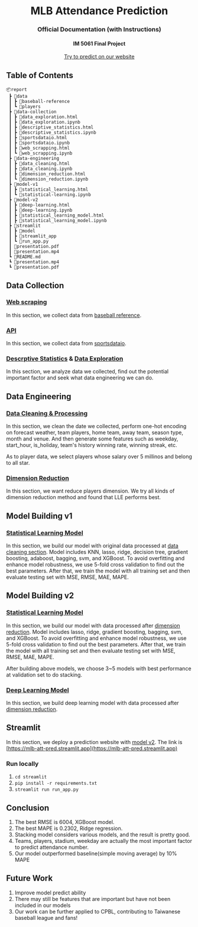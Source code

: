 <h1 align="center">
  MLB Attendance Prediction
</h1>

<h3 align="center">Official Documentation (with Instructions)</h3>
<h4 align="center">IM 5061 Final Project</h4>

<p align="center">
  <a href="https://mlb-att-pred.streamlit.app">
    Try to predict on our website
  </a>
</p>

## Table of Contents

```
📦report
 ┣ 📂data
 ┃ ┣ 📂baseball-reference
 ┃ ┗ 📂players
 ┣ 📂data-collection
 ┃ ┣ 📜data_exploration.html
 ┃ ┣ 📜data_exploration.ipynb
 ┃ ┣ 📜descriptive_statistics.html
 ┃ ┣ 📜descriptive_statistics.ipynb
 ┃ ┣ 📜sportsdataio.html
 ┃ ┣ 📜sportsdataio.ipynb
 ┃ ┣ 📜web_scrapping.html
 ┃ ┗ 📜web_scrapping.ipynb
 ┣ 📂data-engineering
 ┃ ┣ 📜data_cleaning.html
 ┃ ┣ 📜data_cleaning.ipynb
 ┃ ┣ 📜dimension_reduction.html
 ┃ ┗ 📜dimension_reduction.ipynb
 ┣ 📂model-v1
 ┃ ┣ 📜statistical_learning.html
 ┃ ┗ 📜statistical-learning.ipynb
 ┣ 📂model-v2
 ┃ ┣ 📜deep-learning.html
 ┃ ┣ 📜deep-learning.ipynb
 ┃ ┣ 📜statistical_learning_model.html
 ┃ ┣ 📜statistical_learning_model.ipynb
 ┣ 📂streamlit
 ┃ ┣ 📂model
 ┃ ┣ 📂streamlit_app
 ┃ ┗ 📜run_app.py
 ┃ 📜presentation.pdf
 ┃ 📜presentation.mp4
 ┗ 📜README.md
 ┗ 📜presentation.mp4
 ┗ 📜presentation.pdf
```

## Data Collection
### [Web scraping](data-collection/web_scrapping.ipynb)
In this section, we collect data from [baseball reference](https://www.baseball-reference.com/).

### [API](data-collection/sportsdataio.ipynb)
In this section, we collect data from [sportsdataio](https://sportsdata.io/).

### [Descrptive Statistics](data-collection/descriptive_statistics.ipynb) & [Data Exploration](data-collection/data_exploration.ipynb)
In this section, we analyze data we collected, find out the potential important factor and seek what data engineering we can do.


## Data Engineering
### [Data Cleaning & Processing](data-engineering/data_cleaning.ipynb)
In this section, we clean the date we collected, perform one-hot encoding on forecast weather, team players, home team, away team, season type, month and venue. And then generate some features such as weekday, start_hour, is_holiday, team's history winning rate, winning streak, etc.

As to player data, we select players whose salary over 5 millinos and belong to all star.

### [Dimension Reduction](data-engineering/dimension_reduction.ipynb)
In this section, we want reduce players dimension. We try all kinds of dimension reduction method and found that LLE performs best. 

## Model Building v1
### [Statistical Learning Model](model-v1/statistical-learning.ipynb)
In this section, we build our model with original data processed at [data cleaning section](#data-cleaning--processing). Model includes KNN, lasso, ridge, decision tree, gradient boosting, adaboost, bagging, svm, and XGBoost. To avoid overfitting and enhance model robustness, we use 5-fold cross validation to find out the best parameters. After that, we train the model with all training set and then evaluate testing set with MSE, RMSE, MAE, MAPE.

## Model Building v2
### [Statistical Learning Model](model-v2/statistical_learning_model.ipynb)
In this section, we build our model with data processed after [dimension reduction](#dimension-reduction). Model includes lasso, ridge, gradient boosting, bagging, svm, and XGBoost. To avoid overfitting and enhance model robustness, we use 5-fold cross validation to find out the best parameters. After that, we train the model with all training set and then evaluate testing set with MSE, RMSE, MAE, MAPE.

After building above models, we choose 3~5 models with best performance at validation set to do stacking.

### [Deep Learning Model](model-v2/deep-learning.ipynb)
In this section, we build deep learning model with data processed after [dimension reduction](#dimension-reduction).

## Streamlit
In this section, we deploy a prediction website with [model v2](#model-building-v2). The link is [https://mlb-att-pred.streamlit.app](https://mlb-att-pred.streamlit.app)

### Run locally
1. `cd streamlit`
2. `pip install -r requirements.txt`
3. `streamlit run run_app.py`

## Conclusion
1. The best RMSE is 6004, XGBoost model.
2. The best MAPE is 0.2302, Ridge regression.
3. Stacking model considers various models, and the result is pretty good.
4. Teams, players, stadium, weekday are actually the most important factor to predict attendance number.
5. Our model outperformed baseline(simple moving average) by 10% MAPE

## Future Work
1. Improve model predict ability
2. There may still be features that are important but have not been included in our models
3. Our work can be further applied to CPBL, contributing to Taiwanese baseball league and fans!
